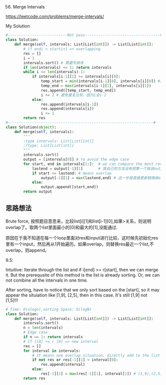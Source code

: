 ## 
56. Merge Intervals

https://leetcode.com/problems/merge-intervals/

My Solution

```python
#---------------------------Not pass----------------------------------#
class Solution:
    def merge(self, intervals: List[List[int]]) -> List[List[int]]:
        # if endi < starti+1 => overlapping      
        res = []
        i = 1
        intervals.sort() # 需要先排序
        if len(intervals) <= 1: return intervals
        while i <= len(intervals)-1:
            if intervals[i-1][1] >= intervals[i][0]:
                temp_start = min(intervals[i-1][0], intervals[i][0]) #避免大套着小的情况
                temp_end = max(intervals[i-1][1], intervals[i][1])
                res.append([temp_start, temp_end])
                i += 2 # 避免重复比较，因为i会i-1
            else:
                res.append(intervals[i-1])
                res.append(intervals[i])
                i += 1
        return res
#------------------------------------------------------------------#
class Solution(object):
    def merge(self, intervals):
        """
        :type intervals: List[List[int]]
        :rtype: List[List[int]]
        """
        intervals.sort()
        output = [intervals[0]] # to avoid the edge case
        for start, end in intervals[1:]:  # we can compare the most recent intervals in output
            lastend = output[-1][1]       # 我自己的方法没有把第一个放进output,所以我不知道怎么拿input和output比较
            if start <= lastend: # means overlap
                output[-1][1] = max(lastend,end) # 这一步是直接更新替换掉output的最后一位
            else:
                output.append([start,end])
        return output
```

## 思路想法
Brute force, 按照题目意思来，比较list[i][1]和list[i-1][0],如果>关系，则说明overlap了。取两个list里面最小的[0]和最大的[1],没能通过.

原因在于我不知道在每一个loop里面对res和input进行比较，这时候先初始化res里有一个input，然后再从1开始遍历。如果overlap，则替换res最近一个list,不overlap，则append。

9.5:

Intuitive: Iterate through the list and if i[end] >= r[start], then we can merge it. But the prerequsite of this method is the list is already sorting. Or, we can
not combine all the intervals in one time.

After sorting, have to notice that we only sort based on the [start], so it may appear the situiation like [1,9], [2,5], then in this case. It's still [1,9] not
[1,5]!!!
```python
# Time: O(nlogn),sorting Space: O(logN)
class Solution:
    def merge(self, intervals: List[List[int]]) -> List[List[int]]:
        intervals.sort()
        n = len(intervals)
        # Edge case
        if n == 1: return intervals
        # If l[0] >= r [0] => new interval 
        res = []
        for interval in intervals:
            # It means noe overlap situation, directly add to the list
            if not res or res[-1][1] < interval[0]:
                res.append(interval)
            else:
                res[-1][1] = max(res[-1][1], interval[1]) # (1,9),(2,5)
        return res
```

